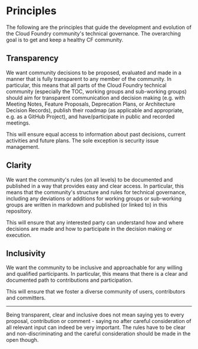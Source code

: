 # Principles

The following are the principles that guide the development and evolution of the Cloud Foundry community's technical governance. The overarching goal is to get and keep a healthy CF community.

## Transparency
We want community decisions to be proposed, evaluated and made in a manner that is fully transparent to any member of the community. 
In particular, this means that all parts of the Cloud Foundry technical community (especially the TOC, working groups and sub-working groups) should aim for transparent communication and decision making (e.g. with Meeting Notes, Feature Proposals, Deprecation Plans, or Architecture Decision Records), publish their roadmap (as applicable and appropriate, e.g. as a GitHub Project),  and have/participate in public and recorded meetings.

This will ensure equal access to information about past decisions, current activities and future plans. The sole exception is security issue management. 

## Clarity
We want the community's rules (on all levels) to be documented and published in a way that provides easy and clear access.
In particular, this means that the community's structure and rules for technical governance, including any deviations or additions for working groups or sub-working groups are written in markdown and published (or linked to) in this repository.

This will ensure that any interested party can understand how and where decisions are made and how to participate in the decision making or execution.

## Inclusivity
We want the community to be inclusive and approachable for any willing and qualified participants.
In particular, this means that there is a clear and documented path to contributions and participation.

This will ensure that we foster a diverse community of users, contributors and committers.

---
Being transparent, clear and inclusive does not mean saying yes to every proposal, contribution or comment - saying no after careful consideration of all relevant input can indeed be very important.
The rules have to be clear and non-discriminating and the careful consideration should be made in the open though.
